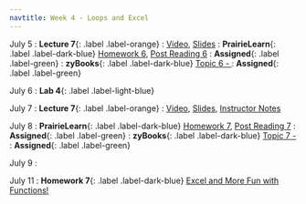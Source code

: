 ```yaml
---
navtitle: Week 4 - Loops and Excel
---
```


July 5
: **Lecture 7**{: .label .label-orange}[](#)
    : [Video](#), [Slides](#)
: **PrairieLearn**{: .label .label-dark-blue}  [Homework 6](#), [Post Reading 6](#)
    : **Assigned**{: .label .label-green} 
: **zyBooks**{: .label .label-dark-blue} [Topic 6 - ](#)
    : **Assigned**{: .label .label-green} 

July 6
: **Lab 4**{: .label .label-light-blue}[](#)

July 7
: **Lecture 7**{: .label .label-orange}[](#)
    : [Video](#), [Slides](#), [Instructor Notes](#)

July 8
: **PrairieLearn**{: .label .label-dark-blue}  [Homework 7](#), [Post Reading 7](#)
    : **Assigned**{: .label .label-green} 
: **zyBooks**{: .label .label-dark-blue} [Topic 7 - ](#)
    : **Assigned**{: .label .label-green} 

July 9
: [](#)

July 11
: **Homework 7**{: .label .label-dark-blue} [Excel and More Fun with Functions!](#)


